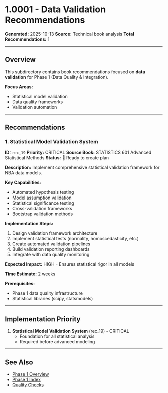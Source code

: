 # 1.0001 - Data Validation Recommendations

**Generated:** 2025-10-13
**Source:** Technical book analysis
**Total Recommendations:** 1

---

## Overview

This subdirectory contains book recommendations focused on **data validation** for Phase 1 (Data Quality & Integration).

**Focus Areas:**
- Statistical model validation
- Data quality frameworks
- Validation automation

---

## Recommendations

### 1. Statistical Model Validation System

**ID:** `rec_19`
**Priority:** CRITICAL
**Source Book:** STATISTICS 601 Advanced Statistical Methods
**Status:** 📝 Ready to create plan

**Description:**
Implement comprehensive statistical validation framework for NBA data models.

**Key Capabilities:**
- Automated hypothesis testing
- Model assumption validation
- Statistical significance testing
- Cross-validation frameworks
- Bootstrap validation methods

**Implementation Steps:**
1. Design validation framework architecture
2. Implement statistical tests (normality, homoscedasticity, etc.)
3. Create automated validation pipelines
4. Build validation reporting dashboards
5. Integrate with data quality monitoring

**Expected Impact:** HIGH - Ensures statistical rigor in all models

**Time Estimate:** 2 weeks

**Prerequisites:**
- Phase 1 data quality infrastructure
- Statistical libraries (scipy, statsmodels)

---

## Implementation Priority

1. **Statistical Model Validation System** (rec_19) - CRITICAL
   - Foundation for all statistical analysis
   - Required before advanced modeling

---

## See Also

- [Phase 1 Overview](/Users/ryanranft/nba-simulator-aws/docs/phases/phase_1/)
- [Phase 1 Index](../BOOK_RECOMMENDATIONS_INDEX.md)
- [Quality Checks](../1.0002_quality_checks/RECOMMENDATIONS_FROM_BOOKS.md)





